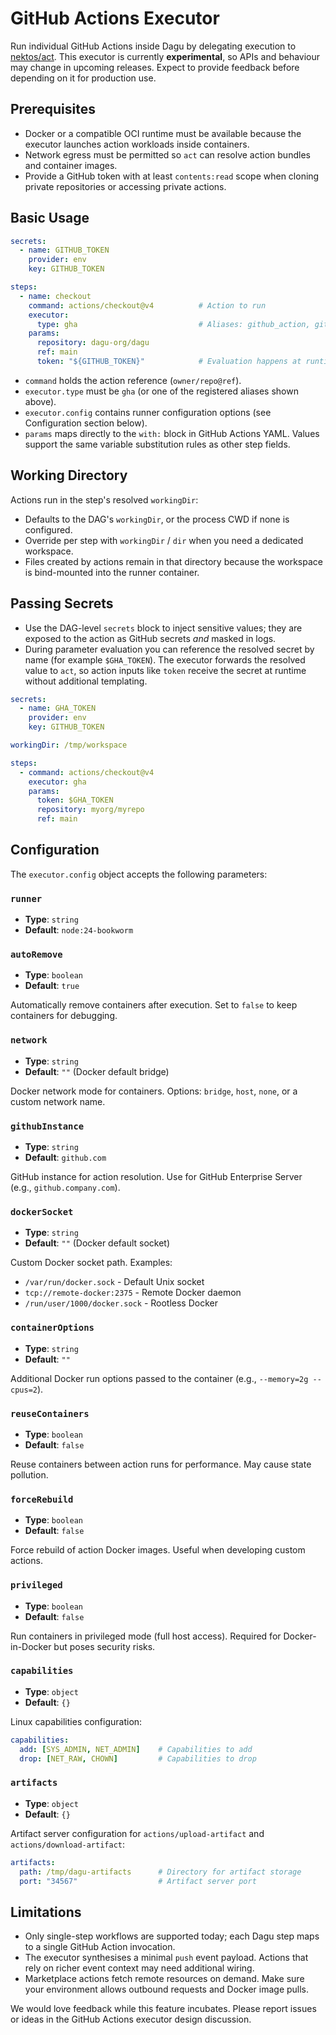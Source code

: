 # GitHub Actions Executor

Run individual GitHub Actions inside Dagu by delegating execution to [nektos/act](https://github.com/nektos/act). This executor is currently **experimental**, so APIs and behaviour may change in upcoming releases. Expect to provide feedback before depending on it for production use.

## Prerequisites

- Docker or a compatible OCI runtime must be available because the executor launches action workloads inside containers.
- Network egress must be permitted so `act` can resolve action bundles and container images.
- Provide a GitHub token with at least `contents:read` scope when cloning private repositories or accessing private actions.

## Basic Usage

```yaml
secrets:
  - name: GITHUB_TOKEN
    provider: env
    key: GITHUB_TOKEN

steps:
  - name: checkout
    command: actions/checkout@v4          # Action to run
    executor:
      type: gha                           # Aliases: github_action, github-action
    params:
      repository: dagu-org/dagu
      ref: main
      token: "${GITHUB_TOKEN}"            # Evaluation happens at runtime
```

- `command` holds the action reference (`owner/repo@ref`).
- `executor.type` must be `gha` (or one of the registered aliases shown above).
- `executor.config` contains runner configuration options (see Configuration section below).
- `params` maps directly to the `with:` block in GitHub Actions YAML. Values support the same variable substitution rules as other step fields.

## Working Directory

Actions run in the step's resolved `workingDir`:

- Defaults to the DAG's `workingDir`, or the process CWD if none is configured.
- Override per step with `workingDir` / `dir` when you need a dedicated workspace.
- Files created by actions remain in that directory because the workspace is bind-mounted into the runner container.

## Passing Secrets

- Use the DAG-level `secrets` block to inject sensitive values; they are exposed to the action as GitHub secrets _and_ masked in logs.
- During parameter evaluation you can reference the resolved secret by name (for example `$GHA_TOKEN`). The executor forwards the resolved value to `act`, so action inputs like `token` receive the secret at runtime without additional templating.

```yaml
secrets:
  - name: GHA_TOKEN
    provider: env
    key: GITHUB_TOKEN

workingDir: /tmp/workspace

steps:
  - command: actions/checkout@v4
    executor: gha
    params:
      token: $GHA_TOKEN
      repository: myorg/myrepo
      ref: main
```

## Configuration

The `executor.config` object accepts the following parameters:

### `runner`

- **Type**: `string`
- **Default**: `node:24-bookworm`

### `autoRemove`

- **Type**: `boolean`
- **Default**: `true`

Automatically remove containers after execution. Set to `false` to keep containers for debugging.

### `network`

- **Type**: `string`
- **Default**: `""` (Docker default bridge)

Docker network mode for containers. Options: `bridge`, `host`, `none`, or a custom network name.

### `githubInstance`

- **Type**: `string`
- **Default**: `github.com`

GitHub instance for action resolution. Use for GitHub Enterprise Server (e.g., `github.company.com`).

### `dockerSocket`

- **Type**: `string`
- **Default**: `""` (Docker default socket)

Custom Docker socket path. Examples:
- `/var/run/docker.sock` - Default Unix socket
- `tcp://remote-docker:2375` - Remote Docker daemon
- `/run/user/1000/docker.sock` - Rootless Docker

### `containerOptions`

- **Type**: `string`
- **Default**: `""`

Additional Docker run options passed to the container (e.g., `--memory=2g --cpus=2`).

### `reuseContainers`

- **Type**: `boolean`
- **Default**: `false`

Reuse containers between action runs for performance. May cause state pollution.

### `forceRebuild`

- **Type**: `boolean`
- **Default**: `false`

Force rebuild of action Docker images. Useful when developing custom actions.

### `privileged`

- **Type**: `boolean`
- **Default**: `false`

Run containers in privileged mode (full host access). Required for Docker-in-Docker but poses security risks.

### `capabilities`

- **Type**: `object`
- **Default**: `{}`

Linux capabilities configuration:

```yaml
capabilities:
  add: [SYS_ADMIN, NET_ADMIN]    # Capabilities to add
  drop: [NET_RAW, CHOWN]         # Capabilities to drop
```

### `artifacts`

- **Type**: `object`
- **Default**: `{}`

Artifact server configuration for `actions/upload-artifact` and `actions/download-artifact`:

```yaml
artifacts:
  path: /tmp/dagu-artifacts      # Directory for artifact storage
  port: "34567"                  # Artifact server port
```

## Limitations

- Only single-step workflows are supported today; each Dagu step maps to a single GitHub Action invocation.
- The executor synthesises a minimal `push` event payload. Actions that rely on richer event context may need additional wiring.
- Marketplace actions fetch remote resources on demand. Make sure your environment allows outbound requests and Docker image pulls.

We would love feedback while this feature incubates. Please report issues or ideas in the GitHub Actions executor design discussion.
